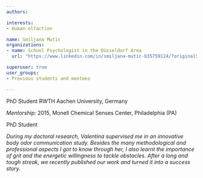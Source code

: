 ```yaml
---
authors:

interests:
- Human olfaction

name: Smiljana Mutic
organizations:
- name: School Psychologist in the Düsseldorf Area
  url: "https://www.linkedin.com/in/smiljana-mutic-b35759124/?originalSubdomain=de"

superuser: true
user_groups:
- Previous students and mentees

---
```

PhD Student RWTH Aachen University, Germany

*Mentorship:*
2015, Monell Chemical Senses Center, Philadelphia (PA)

PhD Student

*During my doctoral research, Valentina supervised me in an innovative body odor communication study. Besides the many methodological and professional aspects I got to know through her, I also learnt the importance of grit and the energetic willingness to tackle obstacles. After a long and tough streak, we recently published our work and turned it into a success story.*
